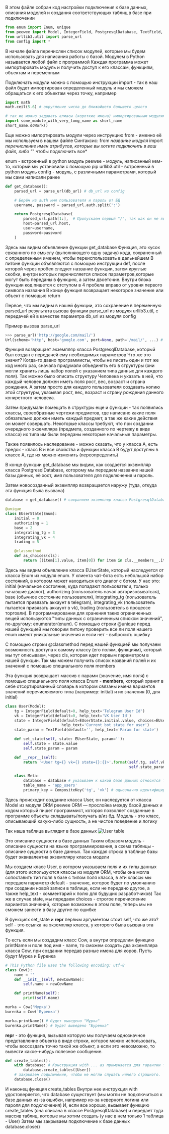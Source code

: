 В этом файле собран код настройки подключения к базе данных,
описания моделей и создания соответствующих таблиц в базе при подключении

```python
from enum import Enum, unique
from peewee import Model, IntegerField, PostgresqlDatabase, TextField, CompositeKey
from urllib3.util import parse_url
from config import * 
```

В начале файла перечислен список модулей, которые мы будем использовать для написания работы с базой.
Модулем в Python называется любой файл с программой
Каждая программа может импортировать модуль и получить доступ к его классам, функциям, объектам и переменным

Подключать модули можно с помощью инструкции import - так в наш файл будет импортирован определенный модуль
и мы сможем обращаться к его объектам через точку, например
```python
import math
math.ceil(5.6) # округление числа до ближайшего большего целого

# так же можно задавать алиасы (короткие имена) импортированным модулям, это обычно используется для упрощения записи
import some_module_with_very_long_name as short_name
short_name.doWork()
```

Еще можно импортировать модули через инструкцию from - именно её мы используем в нашем файле
Синтаксис: 
from *название модуля* import *перечисление имен атрибутов, которые вы хотите подключить в ваш файл, либо "*" чтобы подключить все*

enum - встроенный в python модуль
peewee - модуль, написанный кем-то, который мы установили с помощью pip
urllib3.util - встроенный в python модуль
config - модуль, с различными параметрами, который мы сами написали ранее


```python
def get_database():
    parsed_url = parse_url(db_url) # db_url из config

    # Берём из auth имя пользователя и пароль от БД
    username, password = parsed_url.auth.split(':')

    return PostgresqlDatabase(
        parsed_url.path[1:],  # Пропускаем первый "/", так как он не является названием БД
        host=parsed_url.host,
        user=username,
        password=password
    )
```

Здесь мы видим объявление функции get_database
Функция, это кусок связанного по смыслу (выполняющего одну задачу) кода, сохраненный с определенным именем, чтобы переиспользовать в дальнейшем
В питоне функции объявляются с помощью инструкции def, после которой через пробел следует название функции,
затем круглые скобки, внутри которых перечисляется список параметров,которые могут быть переданы в функцию, а затем двоеточие.
Внутри блока функции код пишется с отступом в 4 пробела вправо от уровня первого символа названия
В конце функция возвращает некоторое значение или объект с помощью return


Первое, что мы видим в нашей функции, это сохранение в переменную parsed_url результата вызова функции parse_url из модуля urllib3.util,
с передачей ей в качестве параметра db_url из модуля config

Пример вызова parse_url
```python
>>> parse_url('http://google.com/mail/')
Url(scheme='http', host='google.com', port=None, path='/mail/', ...) # (объект, возвращенный parsed_url)
```

Функция возвращает экземпляр класса PostgresqlDatabase, который был создан с передачей ему необходимых параметров
Что же это значит?
Когда-то давно программисты, чтобы не писать один и тот же код много раз, сначала придумали объединять его в структуры
(они могли хранить лишь набор полей с указанием типа данных для каждого поля).
Так можно было описать структуру Человека и указать в ней, что каждый человек должен иметь поля рост, вес, возраст и страна рождения.
А затем просто для каждого пользователя создавать копию этой структуры, указывая рост, вес, возраст и страну рождения данного конкретного человека.

Затем придумали помещать в структуры еще и функции - так появились классы, своеобразные чертежи предметов,
где написано какие поля обязательно должен иметь каждый предмет, а так же какие действия он может совершать.
Некоторые классы требуют, что при создании очередного экземпляра (предмета, созданного по чертежу в виде класса) их типа им были переданы некоторые начальные параметры.

Также появилось наследование - можно сказать, что у класса A, есть предок - класс B
и все свойства и функции класса B будут доступны в классе А, где их можно изменить (переопределить)

В конце функции get_database мы видим, как создается экземпляр класса PostgresqlDatabase,
которому мы передаем название нашей базы данных, её хост, имя пользователя для подключения и пароль.

Затем новосозданный экземпляр возвращается наружу (туда, откуда эта функция была вызвана)

```python
database = get_database() # сохраняем экземпляр класса PostgresqlDatabase в переменную, внутри него, при создании экземпляра, настроилось сетевое подключение к базе
```

```python
@unique
class EUserState(Enum):
    initial = 0
    authorizing = 1
    base = 2
    integrating_tg = 3
    integrating_vk = 4
    trading = 5

    @classmethod
    def as_choices(cls):
        return [(item[1].value, item[0]) for item in cls.__members__.items()]
```

Здесь мы видим объявление класса EUserState, который наследуется от класса Enum из модуля enum.
У клиента чат-бота есть небольшой набор состояний, в котором может находиться его диалог с ботом.
У нас это:
initial (начальное состояние, куда попадают пользователи, только начавшие диалог), 
authorizing (пользователь начал авторизовываться),
base (обычное состояние пользователя),
integrating_tg (пользователь пытается привязать аккаунт в telegram),
integrating_vk (пользователь пытается привязать аккаунт в vk),
trading (пользовтель в процессе торговли).
В программировании для хранения таких ограниченных вещей используются
"типы данных с ограниченным списком значений", по-другому: enumerator(enum).
С помощью строки @unique перед нашей функцией мы говорим питону проверить все ли поля нашего enum имеют уникальные значения и если нет - выбросить ошибку

С помощью строки @classmethod перед нашей функцией мы получаем возможность доступа к самому классу (его полям, функциям),
который мы тут описываем, через cls, которая идет первым параметром в нашей функции.
 Так мы можем получить список названий полей и их значений с помощью специального поля members

Эта функция возвращает массив с парами (значение, имя поля) с помощью специального поля класса Enum - __members__,
который хранит в себе отсортированный словарь в котором связаны имена вариантов значений перечисляемого типа (например: initial) и их значения (0, для initial)

``` python
class User(Model):
    tg = IntegerField(default=0, help_text='Telegram User Id')
    vk = IntegerField(default=0, help_text='VK User Id')
    state = IntegerField(default=EUserState.initial.value, choices=EUserState.as_choices(),
                         help_text='Current bot state for user')
    state_param = TextField(default='', help_text='Param for state')

    def set_state(self, state: EUserState, param=''):
        self.state = state.value
        self.state_param = param

    def __repr__(self):
        return '<User tg={} vk={} state={}:{}>'.format(self.tg, self.vk, EUserState(self.state).name,
                                                       self.state_param)

    class Meta:
        database = database # указываем к какой базе данных относится таблица
        table_name = 'app_users'
        primary_key = CompositeKey('tg', 'vk') # однозначно идентифицировать пользователя можно будет по связке его id в телеграме и id в вконтакте, т.е. не может существовать # двух пользователей, у которых и одинаковые id в телеграме и одинаковые id в вконтакте  
```

Здесь происходит создание класса User, он наследуется от класса Model из модуля ORM peewee
ORM — прослойка между базой данных и кодом который пишет программист, которая позволяет созданные в программе объекты складывать/получать в/из бд.
Модель - это класс, описывающий какую-либо сущность, а не чистое поведение и логику

Так наша таблица выглядит в базе данных
![User table](https://i.imgur.com/ZaaS0tu.png)

Это описание сущности в базе данных
Таким образом модель - описание сущности на языке программирования, а схема таблицы - описание сущности в базе данных.
Так каждая строка в таблице базы будет эквивалентна экземпляру класса модели

Мы создаем класс User, в котором указываем поля и их типы данных (для этого используются классы из модуля ORM,
чтобы она могла сопоставить тип поля в базе с типом поля класса,
в эти классы мы передаем параметр default - значение, которое будет по умолчанию при создании новой записи в таблице,
если не передано другое, а также help_text - комментарий к полю для будущих разработчиков)
Так же в случае state, мы передаем choices - строгое перечисление вариантов значений, которые возможны в этом поле,
теперь мы не сможем занести в базу другие по ошибке

В функциях set_state и __repr__ первым аргументом стоит self, что же это?
self - это ссылка на экземпляр класса, у которого была вызвана эта функция.

То есть если мы создадим класс Cow, а внутри определим функцию printName и поле под имя - name,
то сможем создать два экземпляра класса Cow, при создании передав разные имена для коров. Пусть будут Мурка и Буренка

``` python
# This Python file uses the following encoding: utf-8
class Cow():
    name = ''
    def __init__(self, newCowName):
        self.name = newCowName

    def printName(self):
        print(self.name)

murka = Cow('Мурка')
burenka = Cow('Буренка')

murka.printName() # будет выведено "Мурка"
burenka.printName() # будет выведено "Буренка"
```

__repr__ - это функция, вызывая которую мы получаем однозначное представление объекта в виде строки,
которое можно использовать, чтобы воссоздать точно такой же объект, а если это невозможно,
то вывести какое-нибудь полезное сообщение.

``` python
def create_tables():
    with database: # Конструкция with ... as применяется для гарантии того, что критические функции выполнятся в любом случае. Самый распространённый пример использования этой конструкции - открытие файлов. 
        database.create_tables([User])
    # закрываем подключение, чтобы не могли слушать ничего страшного.
    database.close()
```

И наконец функция create_tables
Внутри нее инструкция with удостоверяется, что database существует (мы могли не подключиться к базе данных из-за ошибки,
например из-за неверного логина или пароля для подключения)
И, если все хорошо, вызывает функцию create_tables (она описана в классе PostgresqlDatabase) и передает туда массив таблиц,
которые мы хотим создать (у нас в нем только 1 таблица - User)
Затем мы закрываем подключение к базе данных database.close()